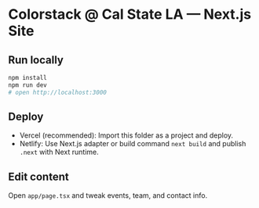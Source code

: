 
# Colorstack @ Cal State LA — Next.js Site

## Run locally
```bash
npm install
npm run dev
# open http://localhost:3000
```

## Deploy
- Vercel (recommended): Import this folder as a project and deploy.
- Netlify: Use Next.js adapter or build command `next build` and publish `.next` with Next runtime.

## Edit content
Open `app/page.tsx` and tweak events, team, and contact info.
